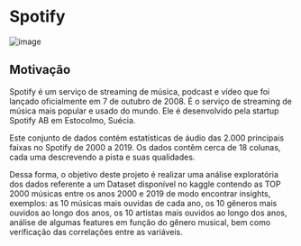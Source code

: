 # Spotify

![image](https://user-images.githubusercontent.com/69591172/187340709-203356f7-62b4-4359-9144-485f766b33fc.png)

## Motivação

Spotify é um serviço de streaming de música, podcast e vídeo que foi lançado oficialmente em 7 de outubro de 2008. É o serviço de streaming de música mais popular e usado do mundo. Ele é desenvolvido pela startup Spotify AB em Estocolmo, Suécia. 

Este conjunto de dados contém estatísticas de áudio das 2.000 principais faixas no Spotify de 2000 a 2019. Os dados contêm cerca de 18 colunas, cada uma descrevendo a pista e suas qualidades.

Dessa forma, o objetivo deste projeto é realizar uma análise exploratória dos dados referente a um Dataset disponível no kaggle contendo as TOP 2000 músicas entre os anos 2000 e 2019 de modo encontrar insights, exemplos: as 10 músicas mais ouvidas de cada ano, os 10 gêneros mais ouvidos ao longo dos anos, os 10 artistas mais ouvidos ao longo dos anos, análise de algumas features em função do gênero musical, bem como verificação das correlações entre as variáveis.
